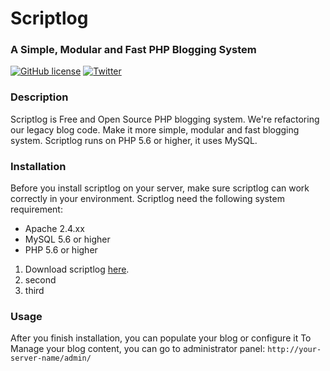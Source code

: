 # Scriptlog

### A Simple, Modular and Fast PHP Blogging System

[![GitHub license](https://img.shields.io/github/license/cakmoel/scriptlog.svg)](https://github.com/cakmoel/scriptlog/blob/master/LICENSE)
[![Twitter](https://img.shields.io/twitter/url/https/github.com/cakmoel/scriptlog.svg?style=social)](https://twitter.com/intent/tweet?text=Wow:&url=https%3A%2F%2Fgithub.com%2Fcakmoel%2Fscriptlog)

### Description

Scriptlog is Free and Open Source PHP blogging system. We're refactoring our legacy blog code. Make it more simple, modular and fast blogging system. Scriptlog runs on PHP 5.6 or higher, it uses MySQL.

### Installation

Before you install scriptlog on your server, make sure scriptlog can work correctly in your environment. Scriptlog need the following system requirement:

 - Apache 2.4.xx
 - MySQL 5.6 or higher
 - PHP 5.6 or higher

 1. Download scriptlog [here](https://scriptlog.sourceforge.net).
 2. second
 3. third

### Usage

After you finish installation, you can populate your blog or configure it 
 To Manage your blog content, you can go to administrator panel:
   `http://your-server-name/admin/`